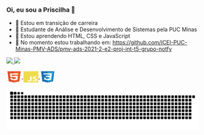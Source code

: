 ### Oi, eu sou a Priscilha 👋



- 🔭 Estou em transição de carreira
- 📖 Estudante de Análise e Desenvolvimento de Sistemas pela PUC Minas
- 🌱 Estou aprendendo HTML, CSS e JavaScript
- 🔎 No momento estou trabalhando em: https://github.com/ICEI-PUC-Minas-PMV-ADS/pmv-ads-2021-2-e2-proj-int-t5-grupo-notfy

 <div>
  <a href="https://github.com/priscilha">
  <img height="160em" src="https://github-readme-stats.vercel.app/api?username=priscilha&show_icons=true&theme=tokyonight&include_all_commits=true&count_private=true"/>
  <img height="160em" src="https://github-readme-stats.vercel.app/api/top-langs/?username=priscilha&layout=compact&langs_count=7&theme=tokyonight"/>
</div>

 
  <div style="display: inline_block"><br>
   <img align="center" alt="Pri-HTML" height="30" width="40" src="https://raw.githubusercontent.com/devicons/devicon/master/icons/html5/html5-original.svg">
   <img align="center" alt="Pri-Js" height="30" width="40" src="https://raw.githubusercontent.com/devicons/devicon/master/icons/javascript/javascript-plain.svg">
   <img align="center" alt="Pri-CSS" height="30" width="40" src="https://raw.githubusercontent.com/devicons/devicon/master/icons/css3/css3-original.svg">
 
   
   
![Snake animation](https://github.com/priscilha/priscilha/blob/output/github-contribution-grid-snake.svg)
</div>
